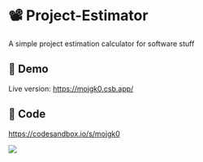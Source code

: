 # 📽️ Project-Estimator

A simple project estimation calculator for software stuff

## 🎉 Demo
Live version: https://mojgk0.csb.app/

## 📝 Code
https://codesandbox.io/s/mojgk0

![](https://images.unsplash.com/photo-1518057111178-44a106bad636?ixlib=rb-4.0.3&ixid=MnwxMjA3fDB8MHxwaG90by1wYWdlfHx8fGVufDB8fHx8&auto=format&fit=crop&w=688&q=80)
